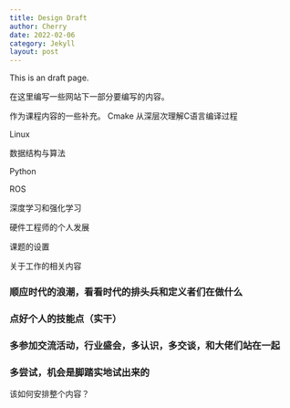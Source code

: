 ```yaml
---
title: Design Draft
author: Cherry
date: 2022-02-06
category: Jekyll
layout: post
---
```


This is an draft page.

在这里编写一些网站下一部分要编写的内容。

作为课程内容的一些补充。
Cmake 从深层次理解C语言编译过程

Linux

数据结构与算法

Python

ROS

深度学习和强化学习

硬件工程师的个人发展

课题的设置

关于工作的相关内容
### 顺应时代的浪潮，看看时代的排头兵和定义者们在做什么
### 点好个人的技能点（实干）
### 多参加交流活动，行业盛会，多认识，多交谈，和大佬们站在一起
### 多尝试，机会是脚踏实地试出来的

该如何安排整个内容？
